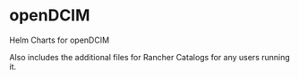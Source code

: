 # openDCIM
Helm Charts for openDCIM

Also includes the additional files for Rancher Catalogs for any users running it.
